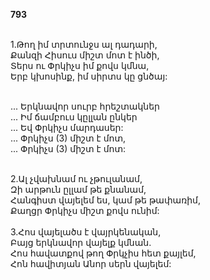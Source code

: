 **793**

\
1.Թող իմ տրտունջս ալ դադարի,\
Քանզի Հիսուս միշտ մոտ է ինծի,\
Տերս ու Փրկիչս իմ քովս կմնա,\
Երբ կխոսինք, իմ սիրտս կը ցնծայ:

\
 ... Երկնավոր սուրբ հրեշտակներ\
 ... Իմ ճամբուս կըլլան ընկեր\
 ... Եվ Փրկիչս մարդասեր:\
 ... Փրկիչս (3) միշտ է մոտ,\
 ... Փրկիչս (3) միշտ է մոտ:

\
2.Ալ չվախնամ ու չթուլանամ,\
Զի արթուն ըլլամ թե քնանամ,\
Հանգիստ վայելեմ ես, կամ թե թափառիմ,\
Քաղցր Փրկիչս միշտ քովս ունիմ:\
\
3.Հոս վայելածս է վայրկենական,\
Բայց երկնավոր վայելք կմնան.\
Հոս հավատքով թող Փրկչիս հետ քայլեմ,\
Հոն հավիտյան Անոր սերն վայելեմ:
